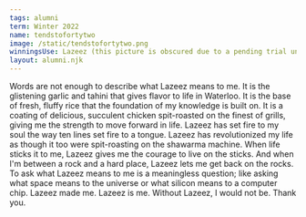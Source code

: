 ```yaml
---
tags: alumni
term: Winter 2022
name: tendstofortytwo
image: /static/tendstofortytwo.png
winningsUse: Lazeez (this picture is obscured due to a pending trial under 18 U.S.C. §2291 (c))
layout: alumni.njk
---
```


Words are not enough to describe what Lazeez means to me. It is the glistening garlic and tahini that gives flavor to life in Waterloo. It is the base of fresh, fluffy rice that the foundation of my knowledge is built on. It is a coating of delicious, succulent chicken spit-roasted on the finest of grills, giving me the strength to move forward in life. Lazeez has set fire to my soul the way ten lines set fire to a tongue. Lazeez has revolutionized my life as though it too were spit-roasting on the shawarma machine. When life sticks it to me, Lazeez gives me the courage to live on the sticks. And when I'm between a rock and a hard place, Lazeez lets me get back on the rocks. To ask what Lazeez means to me is a meaningless question; like asking what space means to the universe or what silicon means to a computer chip. Lazeez made me. Lazeez is me. Without Lazeez, I would not be. Thank you.
